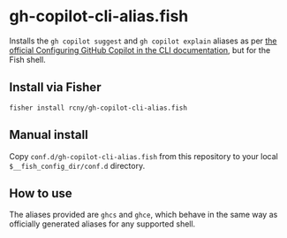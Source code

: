 # gh-copilot-cli-alias.fish

Installs the `gh copilot suggest` and `gh copilot explain` aliases as per [the official Configuring GitHub Copilot in the CLI documentation](https://docs.github.com/en/copilot/managing-copilot/configure-personal-settings/configuring-github-copilot-in-the-cli#setting-up-aliases), but for the Fish shell.

## Install via Fisher

```
fisher install rcny/gh-copilot-cli-alias.fish
```

## Manual install

Copy `conf.d/gh-copilot-cli-alias.fish` from this repository to your local `$__fish_config_dir/conf.d` directory.

## How to use

The aliases provided are `ghcs` and `ghce`, which behave in the same way as officially generated aliases for any supported shell.
